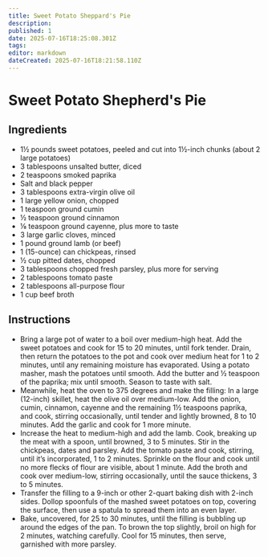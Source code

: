 ```yaml
---
title: Sweet Potato Sheppard's Pie
description: 
published: 1
date: 2025-07-16T18:25:08.301Z
tags: 
editor: markdown
dateCreated: 2025-07-16T18:21:58.110Z
---
```


# Sweet Potato Shepherd's Pie

## Ingredients

* 1½ pounds sweet potatoes, peeled and cut into 1½-inch chunks (about 2 large potatoes)
* 3 tablespoons unsalted butter, diced
* 2 teaspoons smoked paprika
* Salt and black pepper
* 3 tablespoons extra-virgin olive oil
* 1 large yellow onion, chopped
* 1 teaspoon ground cumin
* ½ teaspoon ground cinnamon
* ⅛ teaspoon ground cayenne, plus more to taste
* 3 large garlic cloves, minced 
* 1 pound ground lamb (or beef)
* 1 (15-ounce) can chickpeas, rinsed
* ½ cup pitted dates, chopped
* 3 tablespoons chopped fresh parsley, plus more for serving
* 2 tablespoons tomato paste
* 2 tablespoons all-purpose flour
* 1 cup beef broth

## Instructions

* Bring a large pot of water to a boil over medium-high heat. Add the sweet potatoes and cook for 15 to 20 minutes, until fork tender. Drain, then return the potatoes to the pot and cook over medium heat for 1 to 2 minutes, until any remaining moisture has evaporated. Using a potato masher, mash the potatoes until smooth. Add the butter and ½ teaspoon of the paprika; mix until smooth. Season to taste with salt.
* Meanwhile, heat the oven to 375 degrees and make the filling: In a large (12-inch) skillet, heat the olive oil over medium-low. Add the onion, cumin, cinnamon, cayenne and the remaining 1½ teaspoons paprika, and cook, stirring occasionally, until tender and lightly browned, 8 to 10 minutes. Add the garlic and cook for 1 more minute.
* Increase the heat to medium-high and add the lamb. Cook, breaking up the meat with a spoon, until browned, 3 to 5 minutes. Stir in the chickpeas, dates and parsley. Add the tomato paste and cook, stirring, until it’s incorporated, 1 to 2 minutes. Sprinkle on the flour and cook until no more flecks of flour are visible, about 1 minute. Add the broth and cook over medium-low, stirring occasionally, until the sauce thickens, 3 to 5 minutes.
* Transfer the filling to a 9-inch or other 2-quart baking dish with 2-inch sides. Dollop spoonfuls of the mashed sweet potatoes on top, covering the surface, then use a spatula to spread them into an even layer.
* Bake, uncovered, for 25 to 30 minutes, until the filling is bubbling up around the edges of the pan. To brown the top slightly, broil on high for 2 minutes, watching carefully. Cool for 15 minutes, then serve, garnished with more parsley.